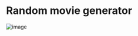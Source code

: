 # Random movie generator

![image](https://user-images.githubusercontent.com/84479744/204117984-e8199d5e-9d23-424a-b5be-5c2103bc6ed0.png)
